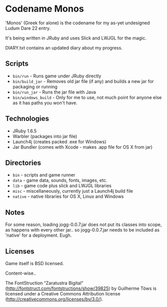 Codename Monos
==============

'Monos' (Greek for alone) is the codename for my as-yet undesigned Ludum Dare 22 entry.

It's being written in JRuby and uses Slick and LWJGL for the magic.

DIARY.txt contains an updated diary about my progress.

Scripts
-------

* `bin/run` - Runs game under JRuby directly
* `bin/build_jar` - Removes old jar file (if any) and builds a new jar for packaging or running
* `bin/run_jar` - Runs the jar file with Java
* `bin/windows_build` - Only for me to use, not much point for anyone else as it has paths you won't have.

Technologies
------------

* JRuby 1.6.5
* Warbler (packages into jar file)
* Launch4j (creates packed .exe for Windows)
* Jar Bundler (comes with Xcode - makes .app file for OS X from jar)

Directories
-----------

* `bin` - scripts and game runner
* `data` - game data, sounds, fonts, images, etc.
* `lib` - game code plus slick and LWJGL libraries
* `misc` - miscellaneously, currently just a Launch4j build file
* `native` - native libraries for OS X, Linux and Windows

Notes
-----

For some reason, loading jogg-0.0.7.jar does not put its classes into
scope, as happens with every other jar.. so jogg-0.0.7.jar needs to be
included as 'native' for a deployment. Eugh.

Licenses
--------

Game itself is BSD licensed.

Content-wise..

The FontStruction “Zaratustra Bigital”
(http://fontstruct.com/fontstructions/show/39825) by Guilherme Töws is licensed
under a Creative Commons Attribution license
(http://creativecommons.org/licenses/by/3.0/).